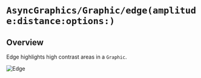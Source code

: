 # ``AsyncGraphics/Graphic/edge(amplitude:distance:options:)``

## Overview

Edge highlights high contrast areas in a ``Graphic``.

![Edge](http://async.graphics/Images/Effects/Edge.png)
